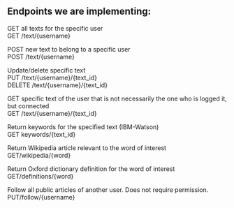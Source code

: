 ## Endpoints we are implementing:

GET all texts for the specific user  
GET /text/{username}  

POST new text to belong to a specific user  
POST /text/{username}  

Update/delete specific text   
PUT /text/{username}/{text_id}    
DELETE /text/{username}/{text_id}    

GET specific text of the user that is not necessarily the one who is logged it, but connected   
GET /text/{username}/{text_id}  

Return keywords for the specified text (IBM-Watson)  
GET keywords/{text_id}  

Return Wikipedia article relevant to the word of interest  
GET/wikipedia/{word}  

Return Oxford dictionary definition for the word of interest  
GET/definitions/{word}  

Follow all public articles of another user. Does not require permission.  
PUT/follow/{username}
